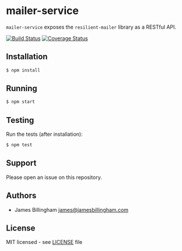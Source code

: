 # mailer-service

`mailer-service` exposes the `resilient-mailer` library as a RESTful API.

[![Build Status](https://img.shields.io/travis/billinghamj/mailer-service.svg?style=flat)](https://travis-ci.org/billinghamj/mailer-service)
[![Coverage Status](https://img.shields.io/coveralls/billinghamj/mailer-service.svg?style=flat)](https://coveralls.io/r/billinghamj/mailer-service)

## Installation

```bash
$ npm install
```

## Running

```bash
$ npm start
```

## Testing

Run the tests (after installation):

```bash
$ npm test
```

## Support

Please open an issue on this repository.

## Authors

- James Billingham <james@jamesbillingham.com>

## License

MIT licensed - see [LICENSE](LICENSE) file
